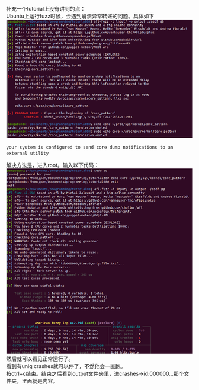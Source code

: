 补充一个tutorial上没有讲到的点：  
Ubuntu上运行fuzz时候，会遇到崩溃异常转递的问题。具体如下  
![check gcc,gdb](../images/tutorial8_image1.png)
```
your system is configured to send core dump notifications to an external utility
```
解决方法是，进入root。输入以下代码：  
![check gcc,gdb](../images/tutorial8_image2.png)
然后就可以看见正常运行了。  
看到有uniq crashes就可以停了，不然他会一直跑。  
按ctrl+c结束。结束之后看到output文件夹里，进crashes->id:000000...那个文件夹，里面就是内容。